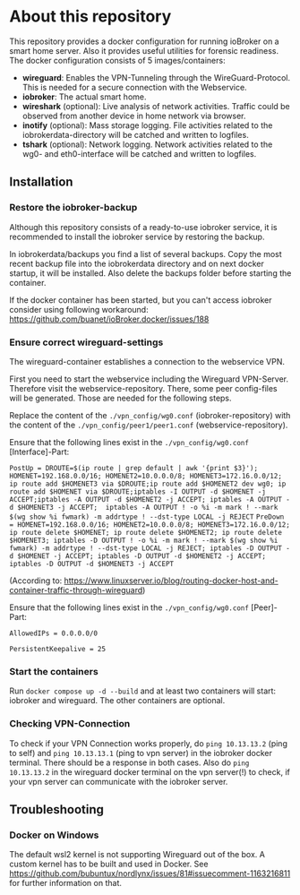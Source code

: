 # About this repository

This repository provides a docker configuration for running ioBroker on a smart home server. Also it provides useful utilities for forensic readiness.
The docker configuration consists of 5 images/containers:
- **wireguard**: Enables the VPN-Tunneling through the WireGuard-Protocol. This is needed for a secure connection with the Webservice.
- **iobroker**: The actual smart home.
- **wireshark** (optional): Live analysis of network activities. Traffic could be observed from another device in home network via browser.
- **inotify** (optional): Mass storage logging. File activities related to the iobrokerdata-directory will be catched and written to logfiles.
- **tshark** (optional): Network logging. Network activities related to the wg0- and eth0-interface will be catched and written to logfiles.

## Installation

### Restore the iobroker-backup
Although this repository consists of a ready-to-use iobroker service, it is recommended to install the iobroker service by restoring the backup.

In iobrokerdata/backups you find a list of several backups. Copy the most recent backup file into the iobrokerdata directory and on next docker startup, it will be installed.
Also delete the backups folder before starting the container.

If the docker container has been started, but you can't access iobroker consider using following workaround: https://github.com/buanet/ioBroker.docker/issues/188

### Ensure correct wireguard-settings

The wireguard-container establishes a connection to the webservice VPN. 

First you need to start the webservice including the Wireguard VPN-Server. Therefore visit the webservice-repository. There, some peer config-files will be generated. Those are needed for the following steps.

Replace the content of the ```./vpn_config/wg0.conf``` (iobroker-repository) with the content of the ```./vpn_config/peer1/peer1.conf``` (webservice-repository).

Ensure that the following lines exist in the ```./vpn_config/wg0.conf``` [Interface]-Part:

```PostUp = DROUTE=$(ip route | grep default | awk '{print $3}'); HOMENET=192.168.0.0/16; HOMENET2=10.0.0.0/8; HOMENET3=172.16.0.0/12; ip route add $HOMENET3 via $DROUTE;ip route add $HOMENET2 dev wg0; ip route add $HOMENET via $DROUTE;iptables -I OUTPUT -d $HOMENET -j ACCEPT;iptables -A OUTPUT -d $HOMENET2 -j ACCEPT; iptables -A OUTPUT -d $HOMENET3 -j ACCEPT;  iptables -A OUTPUT ! -o %i -m mark ! --mark $(wg show %i fwmark) -m addrtype ! --dst-type LOCAL -j REJECT```
```PreDown = HOMENET=192.168.0.0/16; HOMENET2=10.0.0.0/8; HOMENET3=172.16.0.0/12; ip route delete $HOMENET; ip route delete $HOMENET2; ip route delete $HOMENET3; iptables -D OUTPUT ! -o %i -m mark ! --mark $(wg show %i fwmark) -m addrtype ! --dst-type LOCAL -j REJECT; iptables -D OUTPUT -d $HOMENET -j ACCEPT; iptables -D OUTPUT -d $HOMENET2 -j ACCEPT; iptables -D OUTPUT -d $HOMENET3 -j ACCEPT```

(According to: https://www.linuxserver.io/blog/routing-docker-host-and-container-traffic-through-wireguard)

Ensure that the following lines exist in the ```./vpn_config/wg0.conf``` [Peer]-Part:

```AllowedIPs = 0.0.0.0/0```

```PersistentKeepalive = 25```

### Start the containers

Run ```docker compose up -d --build``` and at least two containers will start: iobroker and wireguard. The other containers are optional.

### Checking VPN-Connection

To check if your VPN Connection works properly, do ```ping 10.13.13.2``` (ping to self) and ```ping 10.13.13.1``` (ping to vpn server) in the iobroker docker terminal.
There should be a response in both cases.
Also do ```ping 10.13.13.2``` in the wireguard docker terminal on the vpn server(!) to check, if your vpn server can communicate with the iobroker server.


## Troubleshooting

### Docker on Windows

The default wsl2 kernel is not supporting Wireguard out of the box. A custom kernel has to be built and used in Docker.
See https://github.com/bubuntux/nordlynx/issues/81#issuecomment-1163216811 for further information on that.
